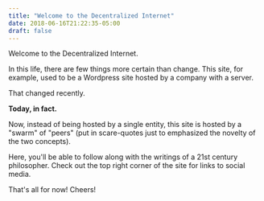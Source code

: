 ```yaml
---
title: "Welcome to the Decentralized Internet"
date: 2018-06-16T21:22:35-05:00
draft: false
---
```


Welcome to the Decentralized Internet.

In this life, there are few things more certain than change. This site, for example, used to be a Wordpress site hosted by a company with a server.

That changed recently.

<b>Today, in fact.</b>

Now, instead of being hosted by a single entity, this site is hosted by a "swarm" of "peers" (put in scare-quotes just to emphasized the novelty of the two concepts).

Here, you'll be able to follow along with the writings of a 21st century philosopher. Check out the top right corner of the site for links to social media.


That's all for now! Cheers!
